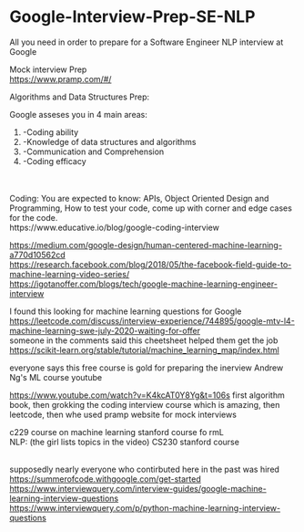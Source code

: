 # Google-Interview-Prep-SE-NLP
All you need in order to prepare for a Software Engineer NLP interview at Google

Mock interview Prep<br>
https://www.pramp.com/#/<br>

Algorithms and Data Structures Prep:

Google asseses you in 4 main areas:
<ol>
<li>-Coding ability </li>
<li>-Knowledge of data structures and algorithms </li>
<li>-Communication and Comprehension </li>
<li>-Coding efficacy</li>
</ol>
<br><br>
Coding: You are expected to know: APIs, Object Oriented Design and Programming, How to test your code, come up with corner and edge cases for the code.
<br>
https://www.educative.io/blog/google-coding-interview

https://medium.com/google-design/human-centered-machine-learning-a770d10562cd <br>
https://research.facebook.com/blog/2018/05/the-facebook-field-guide-to-machine-learning-video-series/ <br>
https://igotanoffer.com/blogs/tech/google-machine-learning-engineer-interview <br>

I found this looking for machine learning questions for Google<br>
https://leetcode.com/discuss/interview-experience/744895/google-mtv-l4-machine-learning-swe-july-2020-waiting-for-offer <br>
someone in the comments said this cheetsheet helped them get the job https://scikit-learn.org/stable/tutorial/machine_learning_map/index.html <br>

everyone says this free course is gold for preparing the inerview Andrew Ng's ML course youtube <br>

https://www.youtube.com/watch?v=K4kcAT0Y8Yg&t=106s first algorithm book, then grokking the coding interview course which is amazing, then leetcode, then whe used pramp website for mock interviews<br>

c229 course on machine learning stanford course fo rmL <br>
NLP: (the girl lists topics in the video) CS230 stanford course<br><br>

supposedly nearly everyone who contirbuted here in the past was hired https://summerofcode.withgoogle.com/get-started<br>
https://www.interviewquery.com/interview-guides/google-machine-learning-interview-questions <br>
https://www.interviewquery.com/p/python-machine-learning-interview-questions <br>
